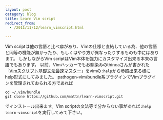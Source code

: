 ```yaml
---
layout: post
category: blog
title: Learn Vim script
redirect_from:
  - /2011/11/12/learn_vimscript.html

---
```


Vim scriptは他の言語と比べ癖があり、Vimの仕様と直結している為、他の言語と同等の機能が無かったり、もしくはやり方が異なったりするものも中にはあります。
しかしながらVim scriptはVim本体を強力にカスタマイズ出来る本来の言語でもあります。
以前、Vimハッカーでもお馴染みのthincaさんが書かれた「[Vimスクリプト基礎文法最速マスター](http://d.hatena.ne.jp/thinca/20100201/1265009821)」をvimの`:help`から参照出来る様にhelp形式にしてみました。
pathogen-vim/bundle系プラグインでVimプラグインを管理されておられる方であれば

    cd ~/.vim/bundle
    git clone https://github.com/mattn/learn-vimscript.git

でインストール出来ます。Vim scriptの文法等で分からない事があれば`:help learn-vimscript`を実行してみて下さい。
